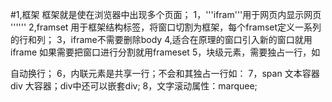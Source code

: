 #1,框架
框架就是使在浏览器中出现多个页面；
1，'''ifram'''用于网页内显示网页
'''<ifram src="URL"></ifram>'''
2,framset 用于框架结构标签，将窗口切割为框架，每个framset定义一系列的行和列；
3，iframe不需要删除body
4,适合在原理的窗口引入新的窗口就用iframe 如果需要把窗口进行分割就用frameset 
5，块级元素，需要独占一行，如<p></p>自动换行；
6，内联元素是共享一行；不会和其独占一行如：<b></b>
7，span 文本容器 div 大容器；div中还可以嵌套div;
8，文字滚动属性：marquee;

